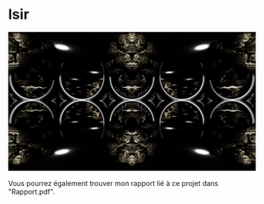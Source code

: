 # Isir

![Image du projet fini](/results/image.jpg "Image du projet fini")

Vous pourrez également trouver mon rapport lié à ce projet dans "Rapport.pdf".